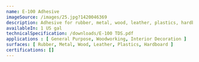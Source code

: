 ```yaml
---
name: E-100 Adhesive
imageSource: /images/25.jpg?1420046369
description: Adhesive for rubber, metal, wood, leather, plastics, hardboard. It is suitable for use in the furniture, interior decoration, leather. air-conditioning and shoe-making industries.
availableIn: 1 US gal
technicalSpecification: /downloads/E-100 TDS.pdf
applications : [ General Purpose, Woodworking, Interior Decoration ]
surfaces: [ Rubber, Metal, Wood, Leather, Plastics, Hardboard ]
certifications: []
---
```


